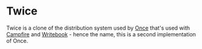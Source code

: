 # Twice

Twice is a clone of the distribution system used by [Once](https://once.com) that's used with [Campfire](https://once.com/campfire) and [Writebook](https://once.com/writebook) - hence the name, this is a second implementation of Once.

